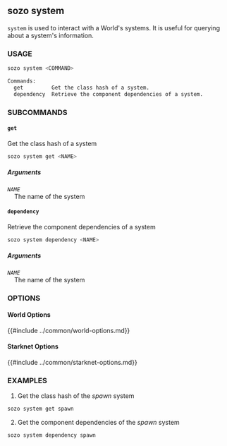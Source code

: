 ## sozo system

`system` is used to interact with a World's systems. It is useful for querying about a system's information.

### USAGE

```sh
sozo system <COMMAND>

Commands:
  get         Get the class hash of a system.
  dependency  Retrieve the component dependencies of a system.
```

### SUBCOMMANDS

#### `get`

Get the class hash of a system

```sh
sozo system get <NAME>
```

##### Arguments

_`NAME`_  
&nbsp;&nbsp;&nbsp;&nbsp;The name of the system

#### `dependency`

Retrieve the component dependencies of a system

```sh
sozo system dependency <NAME>
```

##### Arguments

_`NAME`_  
&nbsp;&nbsp;&nbsp;&nbsp;The name of the system

### OPTIONS

#### World Options

{{#include ../common/world-options.md}}

#### Starknet Options

{{#include ../common/starknet-options.md}}

### EXAMPLES

1. Get the class hash of the _spawn_ system

```sh
sozo system get spawn
```

2. Get the component dependencies of the _spawn_ system

```
sozo system dependency spawn
```
